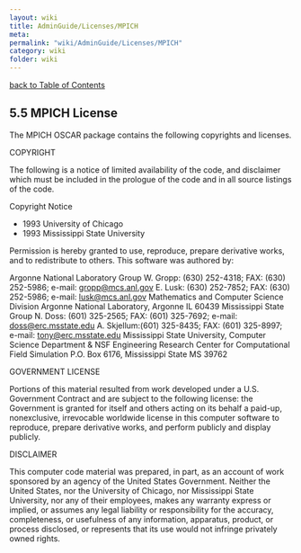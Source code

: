 ```yaml
---
layout: wiki
title: AdminGuide/Licenses/MPICH
meta: 
permalink: "wiki/AdminGuide/Licenses/MPICH"
category: wiki
folder: wiki
---
```

<!-- Name: AdminGuide/Licenses/MPICH -->
<!-- Version: 1 -->
<!-- Author: jparpail -->
[back to Table of Contents](AdminGuide)

## 5.5 MPICH License

The MPICH OSCAR package contains the following copyrights and licenses.

COPYRIGHT

The following is a notice of limited availability of the code, and disclaimer which must be included in the prologue of the code and in all source listings of the code.

Copyright Notice

+ 1993 University of Chicago
+ 1993 Mississippi State University

Permission is hereby granted to use, reproduce, prepare derivative works, and to redistribute to others. This software was authored by: 

  Argonne National Laboratory Group
  W. Gropp: (630) 252-4318; FAX: (630) 252-5986; e-mail:
  gropp@mcs.anl.gov
  E. Lusk: (630) 252-7852; FAX: (630) 252-5986; e-mail: lusk@mcs.anl.gov
  Mathematics and Computer Science Division
  Argonne National Laboratory, Argonne IL 60439
  Mississippi State Group
  N. Doss: (601) 325-2565; FAX: (601) 325-7692; e-mail:
  doss@erc.msstate.edu
  A. Skjellum:(601) 325-8435; FAX: (601) 325-8997; e-mail:
  tony@erc.msstate.edu
  Mississippi State University, Computer Science Department &
  NSF Engineering Research Center for Computational Field Simulation
  P.O. Box 6176, Mississippi State MS 39762

GOVERNMENT LICENSE

Portions of this material resulted from work developed under a U.S. Government Contract and are subject to the following license: the Government is granted for itself and others acting on its behalf a paid-up, nonexclusive, irrevocable worldwide license in this computer software to reproduce, prepare derivative works, and perform publicly and display publicly.

DISCLAIMER

This computer code material was prepared, in part, as an account of work sponsored by an agency of the United States Government. Neither the United States, nor the University of Chicago, nor Mississippi State University, nor any of their employees, makes any warranty express or implied, or assumes any legal liability or responsibility for the accuracy, completeness, or usefulness of any information, apparatus, product, or process disclosed, or represents that its use would not infringe privately owned rights.
